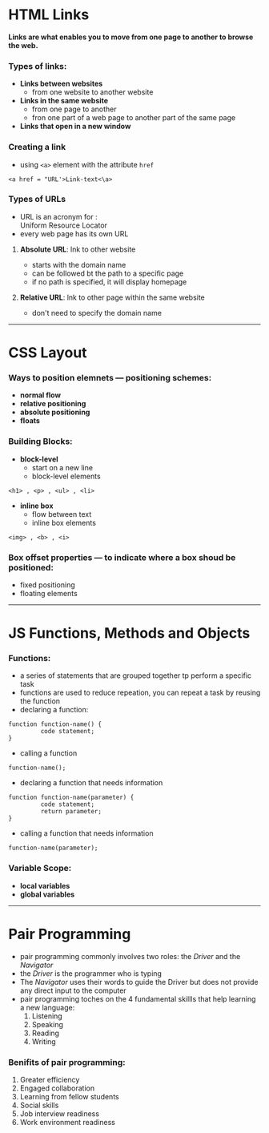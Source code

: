# HTML Links

**Links are what enables you to move from one page to another to browse the web.**

### Types of links:
- **Links between websites**
    - from one website to another website
- **Links in the same website**
   - from one page to another 
   - fron one part of a web page to another part of the same page
- **Links that open in a new window**

### Creating a link
- using ` <a> ` element with the attribute `href`
```
<a href = "URL'>Link-text<\a>
```

### Types of URLs
- URL is an acronym for :  
Uniform Resource Locator
- every web page has its own URL

1. **Absolute URL**: lnk to other website
    - starts with the domain name  
    - can be followed bt the path to a specific page  
    - if no path is specified, it will display homepage

1. **Relative URL**: lnk to other page within the same website
    - don't need to specify the domain name  

----------------------------------------------------


# CSS Layout

### Ways to position elemnets — positioning schemes: 
- **normal flow**
- **relative positioning**
- **absolute positioning**
- **floats**

### Building Blocks: 
- **block-level**
    - start on a new line
    - block-level elements
    
```
<h1> , <p> , <ul> , <li> 
```

- **inline box**
    - flow between text
    - inline box elements
    
```
<img> , <b> , <i>
```

### Box offset properties — to indicate where a box shoud be positioned:
- fixed positioning
- floating elements

---------------------------------


# JS Functions, Methods and Objects

### Functions: 
- a series of statements that are grouped together tp perform a specific task
- functions are used to reduce repeation, you can repeat a task by reusing the function
- declaring a function:
```
function function-name() {
         code statement;
}
```
- calling a function

```
function-name();
```

- declaring a function that needs information

```
function function-name(parameter) {
         code statement;
         return parameter;
}
```

- calling a function that needs information

```
function-name(parameter);
```

### Variable Scope:
- **local variables**
- **global variables**

-----------------------------------


# Pair Programming

- pair programming commonly involves two roles: the *Driver* and the *Navigator*
- the *Driver* is the programmer who is typing
- The *Navigator* uses their words to guide the Driver but does not provide any direct input to the computer
- pair programming toches on the 4 fundamental skillls that help learning a new language: 
    1. Listening
    2. Speaking
    3. Reading
    4. Writing

### Benifits of pair programming:

1. Greater efficiency
2. Engaged collaboration
3. Learning from fellow students
4. Social skills
5. Job interview readiness
6. Work environment readiness
